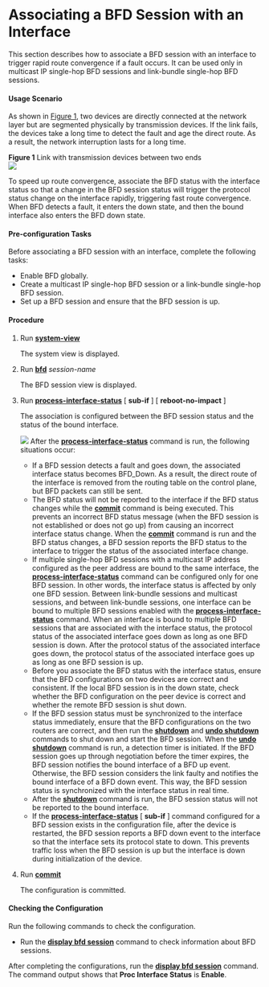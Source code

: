 Associating a BFD Session with an Interface
===========================================

This section describes how to associate a BFD session with an interface to trigger rapid route convergence if a fault occurs. It can be used only in multicast IP single-hop BFD sessions and link-bundle single-hop BFD sessions.

#### Usage Scenario

As shown in [Figure 1](#EN-US_TASK_0172361661__fig_dc_vrp_bfd_cfg_200001), two devices are directly connected at the network layer but are segmented physically by transmission devices. If the link fails, the devices take a long time to detect the fault and age the direct route. As a result, the network interruption lasts for a long time.

**Figure 1** Link with transmission devices between two ends  
![](images/fig_dc_vrp_bfd_cfg_200001.png)  

To speed up route convergence, associate the BFD status with the interface status so that a change in the BFD session status will trigger the protocol status change on the interface rapidly, triggering fast route convergence. When BFD detects a fault, it enters the down state, and then the bound interface also enters the BFD down state.


#### Pre-configuration Tasks

Before associating a BFD session with an interface, complete the following tasks:

* Enable BFD globally.
* Create a multicast IP single-hop BFD session or a link-bundle single-hop BFD session.
* Set up a BFD session and ensure that the BFD session is up.


#### Procedure

1. Run [**system-view**](cmdqueryname=system-view)
   
   
   
   The system view is displayed.
2. Run [**bfd**](cmdqueryname=bfd) *session-name*
   
   
   
   The BFD session view is displayed.
3. Run [**process-interface-status**](cmdqueryname=process-interface-status) [ **sub-if** ] [ **reboot-no-impact** ]
   
   
   
   The association is configured between the BFD session status and the status of the bound interface.
   
   
   
   ![](../../../../public_sys-resources/note_3.0-en-us.png) After the [**process-interface-status**](cmdqueryname=process-interface-status) command is run, the following situations occur:
   * If a BFD session detects a fault and goes down, the associated interface status becomes BFD\_Down. As a result, the direct route of the interface is removed from the routing table on the control plane, but BFD packets can still be sent.
   * The BFD status will not be reported to the interface if the BFD status changes while the [**commit**](cmdqueryname=commit) command is being executed. This prevents an incorrect BFD status message (when the BFD session is not established or does not go up) from causing an incorrect interface status change. When the [**commit**](cmdqueryname=commit) command is run and the BFD status changes, a BFD session reports the BFD status to the interface to trigger the status of the associated interface change.
   * If multiple single-hop BFD sessions with a multicast IP address configured as the peer address are bound to the same interface, the [**process-interface-status**](cmdqueryname=process-interface-status) command can be configured only for one BFD session. In other words, the interface status is affected by only one BFD session. Between link-bundle sessions and multicast sessions, and between link-bundle sessions, one interface can be bound to multiple BFD sessions enabled with the [**process-interface-status**](cmdqueryname=process-interface-status) command. When an interface is bound to multiple BFD sessions that are associated with the interface status, the protocol status of the associated interface goes down as long as one BFD session is down. After the protocol status of the associated interface goes down, the protocol status of the associated interface goes up as long as one BFD session is up.
   * Before you associate the BFD status with the interface status, ensure that the BFD configurations on two devices are correct and consistent. If the local BFD session is in the down state, check whether the BFD configuration on the peer device is correct and whether the remote BFD session is shut down.
   * If the BFD session status must be synchronized to the interface status immediately, ensure that the BFD configurations on the two routers are correct, and then run the [**shutdown**](cmdqueryname=shutdown) and [**undo shutdown**](cmdqueryname=undo+shutdown) commands to shut down and start the BFD session. When the [**undo shutdown**](cmdqueryname=undo+shutdown) command is run, a detection timer is initiated. If the BFD session goes up through negotiation before the timer expires, the BFD session notifies the bound interface of a BFD up event. Otherwise, the BFD session considers the link faulty and notifies the bound interface of a BFD down event. This way, the BFD session status is synchronized with the interface status in real time.
   * After the [**shutdown**](cmdqueryname=shutdown) command is run, the BFD session status will not be reported to the bound interface.
   * If the [**process-interface-status**](cmdqueryname=process-interface-status) [ **sub-if** ] command configured for a BFD session exists in the configuration file, after the device is restarted, the BFD session reports a BFD down event to the interface so that the interface sets its protocol state to down. This prevents traffic loss when the BFD session is up but the interface is down during initialization of the device.
4. Run [**commit**](cmdqueryname=commit)
   
   
   
   The configuration is committed.

#### Checking the Configuration

Run the following commands to check the configuration.

* Run the [**display bfd session**](cmdqueryname=display+bfd+session) command to check information about BFD sessions.

After completing the configurations, run the [**display bfd session**](cmdqueryname=display+bfd+session) command. The command output shows that **Proc Interface Status** is **Enable**.